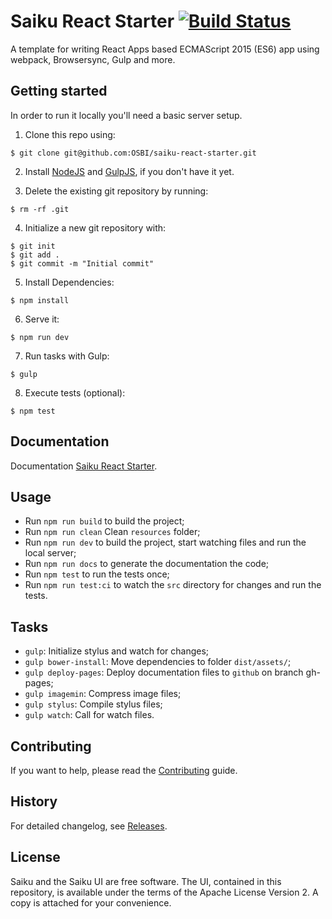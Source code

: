 # Saiku React Starter [![Build Status](https://travis-ci.org/OSBI/saiku-react-starter.svg?branch=master)](https://travis-ci.org/OSBI/saiku-react-starter)

A template for writing React Apps based ECMAScript 2015 (ES6) app using webpack, Browsersync, Gulp and more.

## Getting started

In order to run it locally you'll need a basic server setup.

1. Clone this repo using:

  ```
  $ git clone git@github.com:OSBI/saiku-react-starter.git
  ```

2. Install [NodeJS](https://nodejs.org/en/download/) and [GulpJS](https://github.com/gulpjs/gulp/blob/master/docs/getting-started.md#1-install-gulp-globally), if you don't have it yet.

3. Delete the existing git repository by running:

  ```
  $ rm -rf .git
  ```

4. Initialize a new git repository with:

  ```
  $ git init
  $ git add .
  $ git commit -m "Initial commit"
  ```
  
5. Install Dependencies:
  
  ```
  $ npm install
  ```

6. Serve it:

  ```
  $ npm run dev
  ```

7. Run tasks with Gulp:

  ```
  $ gulp
  ```

8. Execute tests (optional):

  ```
  $ npm test
  ```

## Documentation

Documentation [Saiku React Starter](http://osbi.github.io/saiku-react-starter/).

## Usage

- Run `npm run build` to build the project;
- Run `npm run clean` Clean `resources` folder;
- Run `npm run dev` to build the project, start watching files and run the local server;
- Run `npm run docs` to generate the documentation the code;
- Run `npm test` to run the tests once;
- Run `npm run test:ci` to watch the `src` directory for changes and run the tests.

## Tasks

- `gulp`: Initialize stylus and watch for changes;
- `gulp bower-install`: Move dependencies to folder `dist/assets/`;
- `gulp deploy-pages`: Deploy documentation files to `github` on branch gh-pages;
- `gulp imagemin`: Compress image files;
- `gulp stylus`: Compile stylus files;
- `gulp watch`: Call for watch files.

## Contributing

If you want to help, please read the [Contributing](https://github.com/OSBI/saiku-react-starter/blob/master/CONTRIBUTING.md) guide.

## History

For detailed changelog, see [Releases](https://github.com/OSBI/saiku-react-starter/releases).

## License

Saiku and the Saiku UI are free software. The UI, contained in this repository,
is available under the terms of the Apache License Version 2. A copy is attached for your convenience.

